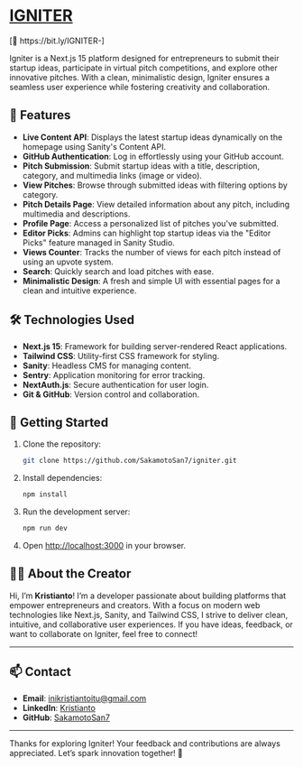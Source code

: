 <h1><a href="https://bit.ly/IGNITER-" target="_blank">IGNITER</a></h1>
[🔗 https://bit.ly/IGNITER-]

Igniter is a Next.js 15 platform designed for entrepreneurs to submit their startup ideas, participate in virtual pitch competitions, and explore other innovative pitches. With a clean, minimalistic design, Igniter ensures a seamless user experience while fostering creativity and collaboration.

## 🚀 Features

- **Live Content API**: Displays the latest startup ideas dynamically on the homepage using Sanity's Content API.
- **GitHub Authentication**: Log in effortlessly using your GitHub account.
- **Pitch Submission**: Submit startup ideas with a title, description, category, and multimedia links (image or video).
- **View Pitches**: Browse through submitted ideas with filtering options by category.
- **Pitch Details Page**: View detailed information about any pitch, including multimedia and descriptions.
- **Profile Page**: Access a personalized list of pitches you've submitted.
- **Editor Picks**: Admins can highlight top startup ideas via the "Editor Picks" feature managed in Sanity Studio.
- **Views Counter**: Tracks the number of views for each pitch instead of using an upvote system.
- **Search**: Quickly search and load pitches with ease.
- **Minimalistic Design**: A fresh and simple UI with essential pages for a clean and intuitive experience.

## 🛠 Technologies Used

- **Next.js 15**: Framework for building server-rendered React applications.
- **Tailwind CSS**: Utility-first CSS framework for styling.
- **Sanity**: Headless CMS for managing content.
- **Sentry**: Application monitoring for error tracking.
- **NextAuth.js**: Secure authentication for user login.
- **Git & GitHub**: Version control and collaboration.

## 📖 Getting Started

1. Clone the repository:
    ```bash
    git clone https://github.com/SakamotoSan7/igniter.git
    ```
2. Install dependencies:
    ```bash
    npm install
    ```
3. Run the development server:
    ```bash
    npm run dev
    ```
4. Open [http://localhost:3000](http://localhost:3000) in your browser.

## 👨‍💻 About the Creator

Hi, I’m **Kristianto**! I’m a developer passionate about building platforms that empower entrepreneurs and creators. With a focus on modern web technologies like Next.js, Sanity, and Tailwind CSS, I strive to deliver clean, intuitive, and collaborative user experiences. If you have ideas, feedback, or want to collaborate on Igniter, feel free to connect!

---

## 📫 Contact

- **Email**: inikristiantoitu@gmail.com
- **LinkedIn**: [Kristianto](https://www.linkedin.com/in/kristianto-9117)
- **GitHub**: [SakamotoSan7](https://github.com/SakamotoSan7)

---

Thanks for exploring Igniter! Your feedback and contributions are always appreciated. Let’s spark innovation together! 🚀

